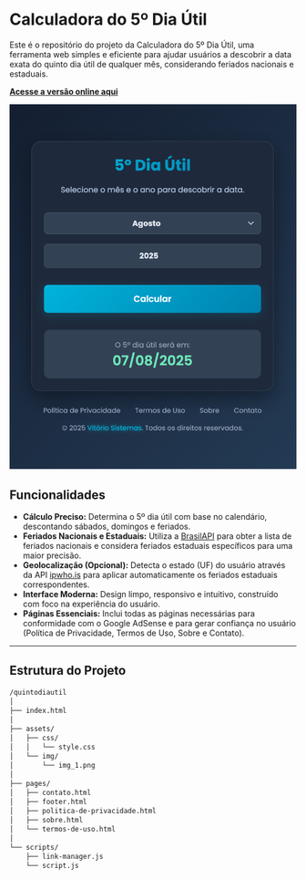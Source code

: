 # Calculadora do 5º Dia Útil

Este é o repositório do projeto da Calculadora do 5º Dia Útil, uma ferramenta web simples e eficiente para ajudar usuários a descobrir a data exata do quinto dia útil de qualquer mês, considerando feriados nacionais e estaduais.

**[Acesse a versão online aqui](https://profadevairvitorio.github.io/quintodiautil/)**

![Screenshot do Projeto](assets/img/preview.png)

## Funcionalidades

- **Cálculo Preciso:** Determina o 5º dia útil com base no calendário, descontando sábados, domingos e feriados.
- **Feriados Nacionais e Estaduais:** Utiliza a [BrasilAPI](https://brasilapi.com.br/) para obter a lista de feriados nacionais e considera feriados estaduais específicos para uma maior precisão.
- **Geolocalização (Opcional):** Detecta o estado (UF) do usuário através da API [ipwho.is](https://ipwho.is/) para aplicar automaticamente os feriados estaduais correspondentes.
- **Interface Moderna:** Design limpo, responsivo e intuitivo, construído com foco na experiência do usuário.
- **Páginas Essenciais:** Inclui todas as páginas necessárias para conformidade com o Google AdSense e para gerar confiança no usuário (Política de Privacidade, Termos de Uso, Sobre e Contato).

---

## Estrutura do Projeto

```
/quintodiautil
│
├── index.html
│
├── assets/
│   ├── css/
│   │   └── style.css
│   └── img/
│       └── img_1.png
│
├── pages/
│   ├── contato.html
│   ├── footer.html
│   ├── politica-de-privacidade.html
│   ├── sobre.html
│   └── termos-de-uso.html
│
└── scripts/
    ├── link-manager.js
    └── script.js

```